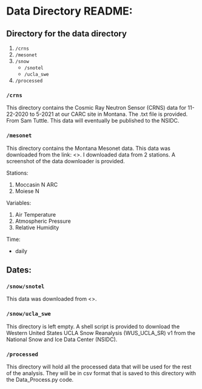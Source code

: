 # Data Directory README:
## Directory for the data directory
1. `/crns`
2. `/mesonet`
3. `/snow`
    -  `/snotel`
    - `/ucla_swe`
4. `/processed`

### `/crns`
This directory contains the Cosmic Ray Neutron Sensor (CRNS) data for 11-22-2020 to 5-2021 at our CARC site in Montana. The .txt file is provided. From Sam Tuttle. This data will eventually be published to the NSIDC.

### `/mesonet`
This directory contains the Montana Mesonet data. This data was downloaded from the link: <>. I downloaded data from 2 stations. A screenshot of the data downloader is provided.

Stations:
1. Moccasin N ARC
2. Moiese N

Variables:
1. Air Temperature
2. Atmospheric Pressure
3. Relative Humidity

Time:
- daily

Dates:
- 

### `/snow/snotel`
This data was downloaded from <>. 

### `/snow/ucla_swe`
This directory is left empty. A shell script is provided to download the Western United States UCLA Snow Reanalysis (WUS_UCLA_SR) v1 from the National Snow and Ice Data Center (NSIDC).

### `/processed`
This directory will hold all the processed data that will be used for the rest of the analysis. They will be in csv format that is saved to this directory with the Data_Process.py code.